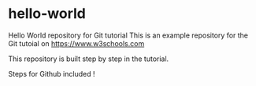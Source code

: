 # hello-world
Hello World repository for Git tutorial
This is an example repository for the Git tutoial on https://www.w3schools.com

This repository is built step by step in the tutorial.

Steps for Github included !

